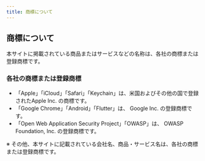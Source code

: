 ```yaml
---
title: 商標について
---
```


## 商標について

本サイトに掲載されている商品またはサービスなどの名称は、各社の商標または登録商標です。

### 各社の商標または登録商標

- 「Apple」「iCloud」「Safari」「Keychain」は、米国およびその他の国で登録されたApple Inc. の商標です。
- 「Google Chrome」「Android」「Flutter」は、 Google Inc. の登録商標です。
- 「Open Web Application Security Project」「OWASP」は、 OWASP Foundation, Inc. の登録商標です。

※ その他、本サイトに記載されている会社名、商品・サービス名は、各社の商標または登録商標です。
